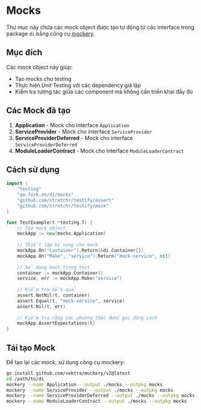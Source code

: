 # Mocks

Thư mục này chứa các mock object được tạo tự động từ các interface trong package `di` bằng công cụ [mockery](https://github.com/vektra/mockery).

## Mục đích

Các mock object này giúp:
- Tạo mocks cho testing
- Thực hiện Unit Testing với các dependency giả lập
- Kiểm tra tương tác giữa các component mà không cần triển khai đầy đủ

## Các Mock đã tạo

1. **Application** - Mock cho interface `Application`
2. **ServiceProvider** - Mock cho interface `ServiceProvider`
3. **ServiceProviderDeferred** - Mock cho interface `ServiceProviderDeferred`
4. **ModuleLoaderContract** - Mock cho interface `ModuleLoaderContract`

## Cách sử dụng

```go
import (
	"testing"
	"go.fork.vn/di/mocks"
	"github.com/stretchr/testify/assert"
	"github.com/stretchr/testify/mock"
)

func TestExample(t *testing.T) {
	// Tạo mock object
	mockApp := new(mocks.Application)
	
	// Thiết lập kỳ vọng cho mock
	mockApp.On("Container").Return(&di.Container{})
	mockApp.On("Make", "service").Return("mock-service", nil)
	
	// Sử dụng mock trong test
	container := mockApp.Container()
	service, err := mockApp.Make("service")
	
	// Kiểm tra kết quả
	assert.NotNil(t, container)
	assert.Equal(t, "mock-service", service)
	assert.Nil(t, err)
	
	// Kiểm tra rằng các phương thức được gọi đúng cách
	mockApp.AssertExpectations(t)
}
```

## Tái tạo Mock

Để tạo lại các mock, sử dụng công cụ mockery:

```bash
go install github.com/vektra/mockery/v2@latest
cd /path/to/di
mockery --name Application --output ./mocks --outpkg mocks
mockery --name ServiceProvider --output ./mocks --outpkg mocks
mockery --name ServiceProviderDeferred --output ./mocks --outpkg mocks
mockery --name ModuleLoaderContract --output ./mocks --outpkg mocks
```
